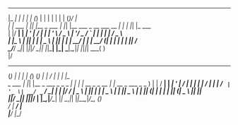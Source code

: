 _____      _   _     _       _   _                           _   _ _  __            
|_   _|    | | | |   (_)     | | | |                         | | | (_)/ _|           
 | | ___  | |_| |__  _ ___  | |_| |__   ___   _ __ ___  __ _| | | |_| |_ ___        
 | |/ __| | __| '_ \| / __| | __| '_ \ / _ \ | '__/ _ \/ _` | | | | |  _/ _ \       
_| |\__ \ | |_| | | | \__ \ | |_| | | |  __/ | | |  __/ (_| | | | | | ||  __/_      
\___/___/  \__|_| |_|_|___/  \__|_| |_|\___| |_|  \___|\__,_|_| |_|_|_| \___( )     
                                                                            |/      

_       _   _     _         _           _      __            _                 ___  
(_)     | | | |   (_)       (_)         | |    / _|          | |               |__ \
_ ___  | |_| |__  _ ___     _ _   _ ___| |_  | |_ __ _ _ __ | |_ __ _ ___ _   _  ) |
| / __| | __| '_ \| / __|   | | | | / __| __| |  _/ _` | '_ \| __/ _` / __| | | |/ /
| \__ \ | |_| | | | \__ \   | | |_| \__ \ |_  | || (_| | | | | || (_| \__ \ |_| |_|  
|_|___/  \__|_| |_|_|___/   | |\__,_|___/\__| |_| \__,_|_| |_|\__\__,_|___/\__, (_)  
                          _/ |                                             __/ |    
                         |__/                                             |___/     
